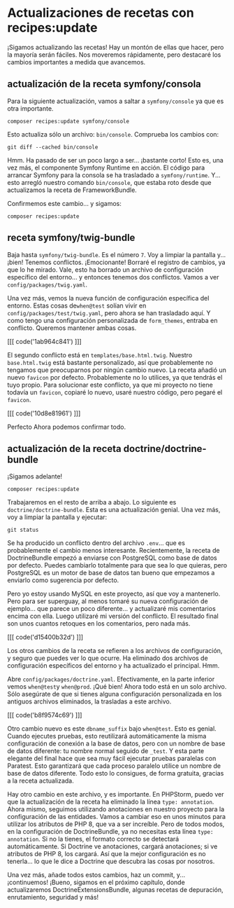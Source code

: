 # Actualizaciones de recetas con recipes:update

¡Sigamos actualizando las recetas! Hay un montón de ellas que hacer, pero la mayoría serán fáciles. Nos moveremos rápidamente, pero destacaré los cambios importantes a medida que avancemos.

## actualización de la receta symfony/consola

Para la siguiente actualización, vamos a saltar a `symfony/console` ya que es otra importante.

```terminal-silent
composer recipes:update symfony/console
```

Esto actualiza sólo un archivo: `bin/console`. Comprueba los cambios con:

```terminal
git diff --cached bin/console
```

Hmm. Ha pasado de ser un poco largo a ser... ¡bastante corto! Esto es, una vez más, el componente Symfony Runtime en acción. El código para arrancar Symfony para la consola se ha trasladado a `symfony/runtime`. Y... esto arregló nuestro comando `bin/console`, que estaba roto desde que actualizamos la receta de FrameworkBundle.

Confirmemos este cambio... y sigamos:

```terminal-silent
composer recipes:update
```

## receta symfony/twig-bundle

Baja hasta `symfony/twig-bundle`. Es el número `7`. Voy a limpiar la pantalla y... ¡bien! Tenemos conflictos. ¡Emocionante! Borraré el registro de cambios, ya que lo he mirado. Vale, esto ha borrado un archivo de configuración específico del entorno... y entonces tenemos dos conflictos. Vamos a ver `config/packages/twig.yaml`.

Una vez más, vemos la nueva función de configuración específica del entorno. Estas cosas de`when@test` solían vivir en `config/packages/test/twig.yaml`, pero ahora se han trasladado aquí. Y como tengo una configuración personalizada de `form_themes`, entraba en conflicto. Queremos mantener ambas cosas.

[[[ code('1ab964c841') ]]]

El segundo conflicto está en `templates/base.html.twig`. Nuestro `base.html.twig` está bastante personalizado, así que probablemente no tengamos que preocuparnos por ningún cambio nuevo. La receta añadió un nuevo `favicon` por defecto. Probablemente no lo utilices, ya que tendrás el tuyo propio. Para solucionar este conflicto, ya que mi proyecto no tiene todavía un `favicon`, copiaré lo nuevo, usaré nuestro código, pero pegaré el `favicon`.

[[[ code('10d8e81961') ]]]

Perfecto Ahora podemos confirmar todo.

## actualización de la receta doctrine/doctrine-bundle

¡Sigamos adelante!

```terminal
composer recipes:update
```

Trabajaremos en el resto de arriba a abajo. Lo siguiente es `doctrine/doctrine-bundle`. Esta es una actualización genial. Una vez más, voy a limpiar la pantalla y ejecutar:

```terminal
git status
```

Se ha producido un conflicto dentro del archivo `.env`... que es probablemente el cambio menos interesante. Recientemente, la receta de DoctrineBundle empezó a enviarse con PostgreSQL como base de datos por defecto. Puedes cambiarlo totalmente para que sea lo que quieras, pero PostgreSQL es un motor de base de datos tan bueno que empezamos a enviarlo como sugerencia por defecto.

Pero yo estoy usando MySQL en este proyecto, así que voy a mantenerlo. Pero para ser superguay, al menos tomaré su nueva configuración de ejemplo... que parece un poco diferente... y actualizaré mis comentarios encima con ella. Luego utilizaré mi versión del conflicto. El resultado final son unos cuantos retoques en los comentarios, pero nada más.

[[[ code('d15400b32d') ]]]

Los otros cambios de la receta se refieren a los archivos de configuración, y seguro que puedes ver lo que ocurre. Ha eliminado dos archivos de configuración específicos del entorno y ha actualizado el principal. Hmm.

Abre `config/packages/doctrine.yaml`. Efectivamente, en la parte inferior vemos `when@test`y `when@prod`. ¡Qué bien! Ahora todo está en un solo archivo. Sólo asegúrate de que si tienes alguna configuración personalizada en los antiguos archivos eliminados, la trasladas a este archivo.

[[[ code('b8f9574c69') ]]]

Otro cambio nuevo es este `dbname_suffix` bajo `when@test`. Esto es genial. Cuando ejecutes pruebas, esto reutilizará automáticamente la misma configuración de conexión a la base de datos, pero con un nombre de base de datos diferente: tu nombre normal seguido de `_test`. Y esta parte elegante del final hace que sea muy fácil ejecutar pruebas paralelas con Paratest. Esto garantizará que cada proceso paralelo utilice un nombre de base de datos diferente. Todo esto lo consigues, de forma gratuita, gracias a la receta actualizada.

Hay otro cambio en este archivo, y es importante. En PHPStorm, puedo ver que la actualización de la receta ha eliminado la línea `type: annotation`. Ahora mismo, seguimos utilizando anotaciones en nuestro proyecto para la configuración de las entidades. Vamos a cambiar eso en unos minutos para utilizar los atributos de PHP 8, que va a ser increíble. Pero de todos modos, en la configuración de DoctrineBundle, ya no necesitas esta línea `type: annotation`. Si no la tienes, el formato correcto se detectará automáticamente. Si Doctrine ve anotaciones, cargará anotaciones; si ve atributos de PHP 8, los cargará. Así que la mejor configuración es no tenerla... lo que le dice a Doctrine que descubra las cosas por nosotros.

Una vez más, añade todos estos cambios, haz un commit, y... ¡continuemos! ¡Bueno, sigamos en el próximo capítulo, donde actualizaremos DoctrineExtensionsBundle, algunas recetas de depuración, enrutamiento, seguridad y más!
